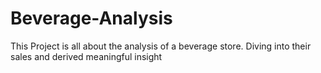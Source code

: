 # Beverage-Analysis
This Project is all about the analysis of a beverage store. Diving into their sales and derived meaningful insight
